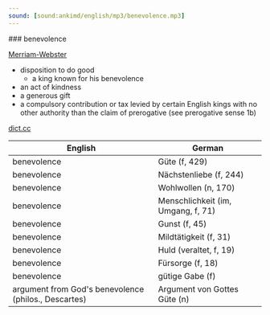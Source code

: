 ```yaml
---
sound: [sound:ankimd/english/mp3/benevolence.mp3]
---
```


\### benevolence

[Merriam-Webster](https://www.merriam-webster.com/dictionary/benevolence)

- disposition to do good
    - a king known for his benevolence
- an act of kindness
- a generous gift
- a compulsory contribution or tax levied by certain English kings with no other authority than the claim of prerogative (see prerogative sense 1b)

[dict.cc](https://www.dict.cc/benevolence)

| English        | German       |
| -------------- | ------------ |
| benevolence | Güte (f, 429) |
| benevolence | Nächstenliebe (f, 244) |
| benevolence | Wohlwollen (n, 170) |
| benevolence | Menschlichkeit (im, Umgang, f, 71) |
| benevolence | Gunst (f, 45) |
| benevolence | Mildtätigkeit (f, 31) |
| benevolence | Huld (veraltet, f, 19) |
| benevolence | Fürsorge (f, 18) |
| benevolence | gütige Gabe (f) |
| argument from God's benevolence (philos., Descartes) | Argument von Gottes Güte (n) |

